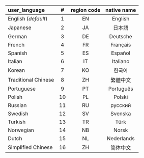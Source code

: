 <!--- This file is a snippet --->

| **user_language**  |**#**|**region code**|**native name**|
|:-------------------|:---:|:-------------:|:-------------:|
| English (*default*)|  1  | EN            | English       |
| Japanese           |  2  | JA            | 日本語         |
| German             |  3  | DE            | Deutsche      |
| French             |  4  | FR            | Français      |
| Spanish            |  5  | ES            | Español       |
| Italian            |  6  | IT            | Italiano      |
| Korean             |  7  | KO            | 한국어        |
| Traditional Chinese|  8  | ZH            | 繁體中文      |
| Portuguese         |  9  | PT            | Português     |
| Polish             |  10 | PL            | Polski        |
| Russian            |  11 | RU            | русский       |
| Swedish            |  12 | SV            | Svenska       |
| Turkish            |  13 | TR            | Türk          |
| Norwegian          |  14 | NB            | Norsk         |
| Dutch              |  15 | NL            | Nederlands    |
| Simplified Chinese |  16 | ZH            | 简体中文      |
